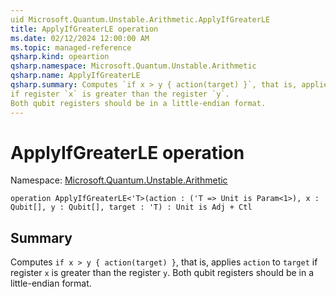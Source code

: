 ```yaml
---
uid Microsoft.Quantum.Unstable.Arithmetic.ApplyIfGreaterLE
title: ApplyIfGreaterLE operation
ms.date: 02/12/2024 12:00:00 AM
ms.topic: managed-reference
qsharp.kind: opeartion
qsharp.namespace: Microsoft.Quantum.Unstable.Arithmetic
qsharp.name: ApplyIfGreaterLE
qsharp.summary: Computes `if x > y { action(target) }`, that is, applies `action` to `target`
if register `x` is greater than the register `y`.
Both qubit registers should be in a little-endian format.
---
```


# ApplyIfGreaterLE operation

Namespace: [Microsoft.Quantum.Unstable.Arithmetic](xref:Microsoft.Quantum.Unstable.Arithmetic)

```qsharp
operation ApplyIfGreaterLE<'T>(action : ('T => Unit is Param<1>), x : Qubit[], y : Qubit[], target : 'T) : Unit is Adj + Ctl
```

## Summary
Computes `if x > y { action(target) }`, that is, applies `action` to `target`
if register `x` is greater than the register `y`.
Both qubit registers should be in a little-endian format.
